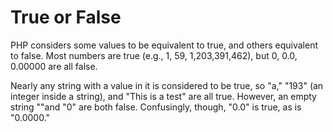 # True or False

PHP considers some values to be equivalent to true, and others equivalent to false. Most numbers are true \(e.g., 1, 59, 1,203,391,462\), but 0, 0.0, 0.00000 are all false.



Nearly any string with a value in it is considered to be true, so "a," "193" \(an integer inside a string\), and "This is a test" are all true. However, an empty string ""and "0" are both false. Confusingly, though, "0.0" is true, as is "0.0000."







